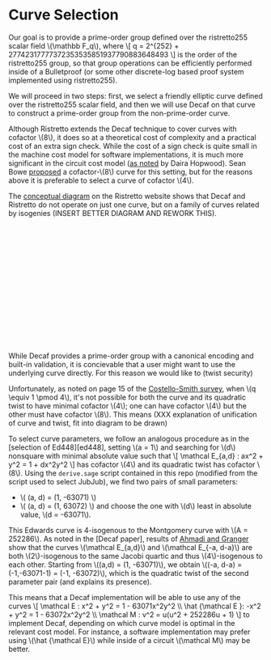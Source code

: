 # Curve Selection

Our goal is to provide a prime-order group defined over the
ristretto255 scalar field \\(\mathbb F_q\\), where 
\\[ 
q = 2^{252} + 27742317777372353535851937790883648493 
\\] 
is the order of the ristretto255 group, so that group operations can
be efficiently performed inside of a Bulletproof (or some other
discrete-log based proof system implemented using ristretto255).

We will proceed in two steps: first, we select a friendly elliptic
curve defined over the ristretto255 scalar field, and then we will use
Decaf on that curve to construct a prime-order group from the
non-prime-order curve.

Although Ristretto extends the Decaf technique to cover curves with
cofactor \\(8\\), it does so at a theoretical cost of complexity and a
practical cost of an extra sign check.  While the cost of a sign check
is quite small in the machine cost model for software implementations,
it is much more significant in the circuit cost model ([as
noted][daira_sign] by Daira Hopwood).  Sean Bowe [proposed][sean_curve] a
cofactor-\\(8\\) curve for this setting, but for the reasons above it
is preferable to select a curve of cofactor \\(4\\).

The [conceptual diagram][conceptual_diagram] on the Ristretto website
shows that Decaf and Ristretto do not operate on just one curve, but
on a family of curves related by isogenies (INSERT BETTER DIAGRAM AND
REWORK THIS).

<svg class="themed" width="66%" viewBox="0 0 949 677" version="1.1" xmlns="http://www.w3.org/2000/svg" xmlns:xlink="http://www.w3.org/1999/xlink">
    <g id="Page-1" stroke="none" stroke-width="1" fill="none" fill-rule="evenodd" stroke-linejoin="round">
        <g id="doppio-page-1" transform="translate(24.000000, 21.000000)">
            <polyline id="Path" stroke-width="4" points="169.374 268.165 169.374 268.165 168.686 268.029 167.363 267.604 166.656 267.69 166.325 267.746 166.049 267.787 165.799 267.689 165.54 267.703 165.558 267.715 165.68 267.724 165.837 267.75 165.969 267.8 166.098 267.855 166.274 268.11 166.714 268.572 167.347 269.337 168.169 270.08 169.259 270.614 170.717 271.166 172.348 271.836 174.405 272.581 176.692 273.339 179.43 274.067 182.19 274.69 184.925 275.18 188.002 275.631 191.356 275.774 194.692 275.796 198.183 275.723 201.786 275.483 205.37 275.155 208.498 274.754 211.439 274.184 214.173 273.419 216.432 272.662 218.085 271.853 219.467 270.993 220.641 269.925 221.625 268.949 222.163 268.01 222.102 267.121 221.876 266.386 221.128 265.478 219.999 264.593 218.836 263.684 217.385 263.021 215.524 262.501 213.252 262.079 210.579 262.079 207.562 262.357 204.464 262.803 201.389 263.627 198.526 264.627 196.078 265.673 194.194 266.846 192.931 268.06 191.849 269.292 190.881 270.708 190.216 272.451 189.683 274.391 189.46 276.444 189.598 278.737 190.093 281.421 190.635 284.105 191.285 286.668 192.598 289.174 194.15 291.691 196.063 294.264 197.818 296.974 199.439 299.795 201.282 302.585 203.219 305.38 205.114 308.369 206.677 311.317 207.847 314.109 208.737 316.815 209.531 319.421 209.731 321.848 209.39 324.29 208.762 326.589 207.564 328.59 206.135 330.532 204.359 332.135 202.483 333.518 200.436 334.797 198.044 335.829 195.962 336.617 193.909 337.167 191.522 337.237 189.125 336.756 186.825 335.777 184.381 334.445 181.939 332.962 179.815 331.375 178.203 329.705 177.048 328.347 176.19 326.962 175.482 325.602 174.365 324.391 173.709 323.235 173.951 322.114 171.583 324.579 171.583 324.579"></polyline>
            <polyline id="Path" stroke-width="4" points="241.037 331.888 241.037 331.888 240.17 330.368 238.887 328.943 238.156 329.155 237.9 329.391 237.594 329.664 237.303 329.842 236.949 329.943 236.645 330.224 236.238 330.241 235.691 330.419 235.107 330.818 234.403 331.115 233.491 331.491 232.55 331.977 231.64 332.572 230.678 333.267 230.021 333.994 229.371 334.65 228.747 335.684 228.078 336.919 227.286 338.246 226.796 339.664 226.552 340.933 226.553 342.102 226.659 343.323 226.835 344.38 227.185 345.358 227.612 346.135 228.207 346.781 228.891 347.129 229.307 347.392 229.932 347.43 230.872 347.284 231.716 346.887 232.554 346.32 233.365 345.69 234.257 344.798 235.156 343.616 236.069 342.33 236.955 340.904 237.935 339.323 238.848 337.841 239.511 336.457 240.014 334.874 240.33 333.407 240.637 332.21 240.851 331.206 240.894 330.59 240.733 330.256 240.167 330.236 239.78 330.462 239.937 330.758 240.028 330.966 240.131 331.161 239.89 331.674 239.571 332.693 239.341 334.125 239.141 336.011 239.185 338.213 239.364 340.263 239.552 342.028 239.948 343.421 240.438 344.772 241.023 346.039 241.816 347.004 242.681 347.609 243.383 348.118 244.332 348.451 245.597 348.629 246.54 348.715 247.212 348.624 247.964 348.28 248.905 347.631 249.815 346.763 249.815 346.763 249.815 346.763"></polyline>
            <polyline id="Path" stroke-width="4" points="244.978 317.178 244.978 317.178 244.916 317.178 245.006 316.897 245.111 316.53 245.528 316.288 246.117 316.249 246.764 315.991 247.607 315.82 248.767 315.761 250.152 315.709 251.521 315.754 252.805 315.919 254.107 315.976 255.191 316.231 255.889 316.6 256.274 316.945 256.42 317.361 256.385 317.865 256.302 318.359 255.981 319.015 255.602 319.814 254.978 320.91 253.961 322.256 252.924 323.755 252.187 325.301 251.464 326.757 250.664 327.854 250.224 328.846 249.848 329.762 249.334 330.506 249.211 331.271 249.552 331.834 249.998 332.381 250.173 332.923 250.241 333.3 250.561 333.524 251.176 333.647 251.769 333.734 252.479 333.835 253.27 333.872 254.255 333.834 255.357 333.586 256.453 333.112 257.787 332.543 259.078 332.075 260.286 331.562 261.33 330.98 261.33 330.98 261.33 330.98"></polyline>
            <polyline id="Path" stroke-width="4" points="268.506 350.195 268.506 350.195 268.318 350.324 268.229 350.286 268.35 350.116 268.422 350.153 268.52 350.302 268.862 350.878 269.234 351.942 269.708 353.388 269.933 355.016 269.999 356.665 270.026 358.402 269.938 360.09 269.741 361.591 269.554 362.964 269.175 364.098 268.702 365.071 268.249 365.93 267.823 366.617 267.545 367.214 267.519 367.467 267.519 367.467 267.519 367.467"></polyline>
            <polyline id="Path" stroke-width="4" points="307.663 339.464 307.663 339.464 307.504 338.736 307.23 337.109 306.96 336.108 306.507 335.305 306.085 334.792 305.669 334.498 305.207 334.245 304.831 334.03 304.367 334.017 303.739 333.993 302.933 334.148 302.121 334.605 301.357 335.246 300.502 335.853 299.761 336.615 299.066 337.435 298.307 338.719 297.7 340.114 297.224 341.341 296.894 342.431 296.559 343.467 296.407 344.493 296.355 345.405 296.614 346.188 297.194 346.842 297.539 347.442 297.904 347.946 298.431 348.239 298.937 348.449 299.325 348.491 299.828 348.33 300.549 348.19 301.455 347.986 302.361 347.605 303.224 347.148 304.055 346.504 304.774 345.861 305.537 345.171 306.207 344.282 306.888 343.491 307.343 342.642 307.986 341.942 308.366 341.135 308.516 340.339 308.759 339.571 308.968 339.163 309.165 339.082 309.171 339.232 309.155 339.468 309.039 339.8 308.889 340.244 308.756 340.819 308.735 341.708 308.766 342.77 308.921 343.765 309.197 344.647 309.577 345.547 309.853 346.26 310.072 346.877 310.367 347.369 310.659 347.772 311.052 347.969 311.526 348.156 312.036 348.192 312.426 348.151 312.939 348.037 313.698 347.953 313.698 347.953 313.698 347.953"></polyline>
            <polyline id="Path" stroke-width="4" points="338.543 342.356 338.543 342.356 338.674 340.343 338.233 338.101 338.276 338.165 338.334 338.822 338.382 339.249 338.591 339.428 338.751 339.482 339.008 339.529 339.369 339.526 340.082 339.392 341.096 339.095 342.351 338.772 343.667 338.582 345.009 338.549 346.104 338.462 346.963 338.385 347.825 338.316 348.914 338.136 348.914 338.136 348.914 338.136"></polyline>
            <polyline id="Path" stroke-width="4" points="364.63 334.659 364.63 334.659 365.136 335.736 365.181 336.743 364.84 335.978 364.513 335.722 364.455 335.486 364.374 335.21 364.386 334.946 364.416 334.729 364.549 334.545 364.699 334.379 365.033 334.242 365.505 334.001 365.988 333.618 366.637 333.229 367.59 332.734 368.783 332.228 369.971 331.618 370.893 331.112 371.769 330.675 372.907 330.157 374.243 329.713 375.304 329.493 376.11 329.54 376.664 329.699 377.001 329.955 377.214 330.279 377.353 330.863 377.459 331.658 377.514 332.744 377.304 334.146 376.89 335.674 376.286 337.326 375.385 339.122 374.376 341.007 373.289 342.531 372.294 343.789 371.468 344.766 370.716 345.69 370.084 346.556 369.573 347.366 369.292 348.211 368.895 348.907 368.652 349.44 368.625 349.95 368.577 350.396 368.581 350.697 368.558 350.862 368.605 350.938 368.863 350.816 369.017 350.711 369.243 350.64 369.637 350.607 370.149 350.497 370.776 350.291 371.693 350.091 372.959 349.895 374.086 349.703 375.256 349.541 376.405 349.271 377.534 349.095 378.692 349.047 379.854 349.009 381.192 348.966 382.491 348.903 383.755 348.828 383.755 348.828 383.755 348.828 383.755 348.828"></polyline>
            <polyline id="Path" stroke-width="4" points="405.555 343.286 405.555 343.286 406.183 340.491 406.843 337.352 406.363 337.023 406.135 337.433 405.952 337.567 405.9 337.334 405.66 337.026 405.212 336.748 404.863 336.499 404.474 336.137 404.081 335.825 403.51 335.629 402.908 335.543 402.026 335.604 400.99 335.889 399.945 336.291 398.874 336.881 397.812 337.466 396.992 338.124 396.374 338.833 395.903 339.719 395.528 340.726 395.458 341.73 395.489 342.475 395.487 343.113 395.745 343.74 396.088 344.279 396.708 344.688 397.305 345.123 397.744 345.512 398.406 345.654 399.076 345.702 399.838 345.573 400.777 345.24 401.855 344.808 402.84 344.182 403.741 343.291 404.818 342.211 405.851 341.112 406.814 339.798 407.761 338.207 408.529 336.569 409.25 335.029 409.746 333.37 409.922 331.036 410.113 328.329 410.57 325.882 410.741 323.654 410.929 321.643 411.153 319.873 411.299 318.47 411.457 317.347 411.414 316.608 410.92 316.299 410.63 316.171 410.494 316.056 410.177 316.139 409.887 316.371 409.702 316.513 409.658 316.7 409.477 316.985 409.123 317.492 408.749 318.619 408.241 320.14 407.704 321.814 407.416 323.593 407.283 325.399 407.073 327.432 406.951 329.572 407.163 331.663 407.619 333.56 407.953 335.474 408.344 337.107 409.021 338.434 409.577 339.431 410.297 340.091 411.174 340.733 412.287 341.284 413.416 341.715 414.665 342.076 415.931 342.193 417.34 342.038 418.378 342 418.378 342"></polyline>
            <polyline id="Path" stroke-width="4" points="34.706 7.366 34.706 7.366 34.879 5.833 35.412 3.897 35.77 3.645 35.824 3.661 35.78 3.641 35.68 3.401 35.605 3.016 35.554 2.56 35.301 2.086 35.049 1.699 34.609 1.34 34.16 0.966 33.628 0.597 32.817 0.25 31.844 0.1 30.506 0.091 28.54 0.449 25.962 1.146 23.136 2.05 20.406 2.896 17.687 3.962 15.049 5.108 12.6 6.096 10.483 6.999 8.58 8.056 7.084 9.357 5.925 10.674 5.082 12.065 4.608 13.565 4.173 15.051 4.049 16.536 3.964 18.263 4.085 19.88 4.466 21.508 4.789 23.025 5.591 24.3 7.008 25.261 8.464 26.258 10.163 27.071 12.388 27.654 14.977 27.965 17.835 28.086 20.256 27.953 22.303 27.783 24.092 27.334 25.842 26.695 27.418 26.085 28.586 25.426 29.3 25.05 29.285 24.728 29.109 24.708 28.859 24.798 28.549 24.854 28.266 24.895 27.86 24.874 27.307 24.696 26.507 24.379 25.2 24.491 23.153 25.082 20.639 25.959 17.942 27.034 15.268 28.148 12.834 29.529 10.857 30.989 8.676 32.443 6.631 34.102 5.224 35.877 4.178 37.633 3.432 39.471 2.619 41.299 1.58 43.09 1.044 44.911 0.944 46.569 1.261 47.971 1.862 49.417 2.724 50.927 3.842 52.49 5.225 53.774 7.043 54.672 9.232 55.331 11.913 55.687 14.894 55.646 18.096 55.427 21.143 54.999 23.631 54.398 25.75 53.659 27.502 52.972 28.811 52.356 29.852 51.825 30.757 51.335 31.384 51.067 31.454 51.281 31.454 51.281"></polyline>
            <polyline id="Path" stroke-width="4" points="48.71 57.552 48.71 57.552 49.109 55.95 49.803 53.753 50.295 53.424 50.289 53.383 50.197 53.279 50.06 53.053 49.724 52.809 49.537 52.416 49.391 51.945 49.169 51.561 48.876 51.203 48.586 50.721 48.27 50.407 47.791 50.379 47.209 50.275 46.467 50.256 45.74 50.58 44.879 51.109 43.973 51.761 42.904 52.571 42.018 53.365 41.438 54.297 40.826 55.167 40.499 56.038 40.651 56.749 40.716 57.364 40.815 58.097 40.96 58.784 41.163 59.255 41.649 59.452 42.212 59.635 42.57 59.81 43.037 59.752 43.376 59.722 43.889 59.633 44.634 59.358 45.345 58.861 46.209 58.291 47.092 57.627 47.754 56.871 48.435 56.189 49.224 55.641 49.936 55.128 50.418 54.743 50.749 54.5 50.971 54.368 51.199 54.335 51.27 54.261 51.243 54.263 51.122 54.35 51.116 54.408 51.092 54.493 51.033 54.526 50.948 54.595 51.101 54.851 51.17 55.318 51.336 55.942 51.819 56.373 52.076 56.872 52.306 57.27 52.485 57.594 52.745 57.892 53.01 58.406 53.405 58.881 53.903 59.327 54.393 59.872 54.901 60.349 55.37 60.791 55.928 61.111 56.181 61.456 56.181 61.456 56.181 61.456 56.181 61.456"></polyline>
            <polyline id="Path" stroke-width="4" points="65.585 61.771 65.585 61.771 65.709 61.02 66.165 60.566 66.355 61.462 66.303 62.006 66.322 62.731 66.264 63.547 66.218 64.565 66.074 65.545 65.833 66.632 65.592 67.608 65.369 68.308 64.975 68.974 64.447 69.579 63.919 70.292 63.406 70.941 63.406 70.941"></polyline>
            <polyline id="Path" stroke-width="4" points="86.883 57.454 86.883 57.454 87.238 57.454 87.771 57.599 87.987 57.582 87.964 57.693 88.077 57.678 88.128 57.662 88.182 57.646 88.454 57.525 88.773 57.171 89.001 56.673 89.305 56.103 89.612 55.539 89.899 55.024 89.953 54.55 89.979 54.214 89.895 53.634 89.7 53.053 89.373 52.791 89.018 52.546 88.448 52.373 87.865 52.169 87.032 52.182 85.889 52.325 84.501 52.657 83.025 53.188 81.704 53.797 80.507 54.568 79.372 55.417 78.364 56.347 77.604 57.348 77.417 58.428 77.256 59.148 76.965 59.852 77.096 60.513 77.317 61.028 77.584 61.52 77.908 61.871 78.373 62.081 79.003 62.298 79.858 62.354 80.802 62.244 81.9 61.926 83.104 61.508 84.376 60.798 85.814 59.895 87.557 58.802 89.343 57.61 90.759 56.255 92.129 54.793 93.197 53.313 94.3 51.92 95.4 50.281 96.256 48.372 96.995 46.173 97.454 44.119 97.795 42.283 97.838 40.552 97.809 39.121 97.609 38.07 97.245 37.299 96.93 36.711 96.562 36.377 96.157 36.136 95.992 35.892 95.773 35.681 95.359 35.626 95.302 35.581 95.431 35.662 95.576 35.727 95.632 35.792 95.65 36.271 95.359 37.427 94.992 39.086 94.836 40.818 94.84 42.873 94.877 45.096 95.031 47.354 95.191 49.486 95.561 51.49 95.939 53.318 96.406 54.782 96.953 55.939 97.251 56.886 97.918 57.721 98.924 58.612 100.01 59.348 101.132 59.993 102.4 60.57 103.991 60.879 106.083 60.867 107.267 61.55 107.267 61.55"></polyline>
            <polyline id="Path" stroke-width="4" points="416.384 13.386 416.384 13.386 416.384 13.344 416.804 12.393 417.207 11.506 417.678 10.787 418.066 10.166 418.318 9.531 418.554 9.034 418.778 8.566 419.002 7.999 419.133 7.288 419.16 6.632 418.96 6.013 418.758 5.403 418.575 4.873 418.207 4.483 417.75 4.216 417.205 3.947 416.178 3.677 414.47 3.479 412.137 3.631 409.475 3.989 406.692 4.529 404.029 5.14 401.546 5.917 399.4 6.774 397.794 7.704 396.457 8.674 395.121 9.72 394.177 10.797 393.186 11.986 392.052 13.196 391.42 14.661 391.034 16.162 390.808 17.567 390.86 19.021 390.972 20.458 391.236 21.8 391.553 23.089 392.149 24.168 393.025 25.288 394.232 26.254 395.745 27.005 397.321 27.66 399.136 28.115 400.847 28.29 402.52 28.364 404.232 28.179 405.846 28.016 406.918 27.685 407.607 27.302 408.154 26.964 408.486 26.649 408.624 26.383 408.416 26.337 408.008 26.365 407.69 26.387 407.347 26.25 406.966 26.196 406.398 26.268 405.222 26.558 403.496 27.078 401.51 27.687 399.311 28.567 397.048 29.66 395.061 30.852 393.078 32.164 391.215 33.46 389.424 34.906 387.474 36.515 385.628 38.056 383.823 39.297 382.258 40.666 380.693 42.156 379.177 43.686 378.179 45.45 377.651 47.116 377.367 48.821 377.458 50.456 377.828 51.955 378.232 53.027 378.636 53.699 379.439 54.362 380.577 54.936 382.008 55.353 383.964 55.677 386.673 55.746 389.593 55.605 392.57 55.039 395.599 54.376 398.743 53.539 401.625 52.419 404.058 51.347 406.027 50.577 407.402 49.895 408.394 49.277 409.136 48.987 409.462 48.814 409.328 48.967 409.328 48.967"></polyline>
            <polyline id="Path" stroke-width="4" points="420.359 65.308 420.359 65.308 420.389 64.074 420.183 62.817 419.967 62.753 420.028 63.065 420.075 63.236 420.111 63.271 420.137 63.25 420.255 63.189 420.156 63.071 420.139 63.061 420.232 63.048 420.253 62.938 420.308 62.909 420.377 62.894 420.462 62.793 420.635 62.689 420.999 62.554 421.639 62.444 422.715 62.247 424 62.023 425.248 61.809 426.477 61.617 427.839 61.549 429.201 61.602 430.499 61.671 431.642 61.735 432.632 61.783 433.292 61.924 433.47 62.282 433.47 62.282 433.47 62.282"></polyline>
            <polyline id="Path" stroke-width="4" points="448.933 60.003 448.933 60.003 449.289 59.455 449.46 58.594 449.349 58.132 449.142 57.958 449.103 57.775 449.087 57.778 448.973 57.822 448.974 57.844 448.853 58.064 448.756 58.119 448.45 58.138 447.63 58.456 446.314 59.101 444.675 59.932 443.178 60.843 442.13 61.584 441.298 62.315 440.531 63.128 440.175 63.99 440.213 64.697 440.369 65.235 440.903 65.752 441.389 66.201 441.87 66.654 442.378 66.926 442.992 67.065 443.482 67.247 444.111 67.228 444.826 67.129 445.57 67.047 446.199 66.66 446.582 66.277 447.282 65.651 448.323 64.868 449.342 63.86 450.205 62.803 450.609 61.871 450.804 61.064 451.081 60.316 451.202 59.543 451.24 58.986 451.297 58.497 451.409 58.078 451.584 57.943 451.659 57.95 451.638 58.043 451.598 58.192 451.584 58.294 451.596 58.377 451.694 58.768 452.024 59.439 452.288 60.45 452.661 61.52 452.903 62.405 453.304 63.241 453.62 63.972 453.891 64.737 454.367 65.386 454.879 65.827 455.131 66.339 455.459 66.777 455.899 67.121 456.26 67.392 456.7 67.661 457.361 67.848 457.361 67.848 457.361 67.848"></polyline>
            <polyline id="Path" stroke-width="4" points="470.762 68.195 470.762 68.195 470.868 67.24 471.036 66.903 470.663 67.713 469.78 68.742 468.418 69.836 467.3 70.82 466.602 71.688 466.244 72.613 466.049 73.412 465.875 74.044 465.802 74.728 465.802 74.728 465.802 74.728"></polyline>
            <polyline id="Path" stroke-width="4" points="492.6 61.829 492.6 61.829 492.871 60.854 493.176 59.761 493.039 59.634 493.055 59.663 493.127 59.518 493.234 59.392 493.209 59.38 493.282 59.285 493.391 59.11 493.602 58.719 493.73 58.357 493.945 58.131 494.042 57.942 494.011 57.677 493.845 57.481 493.678 57.202 493.264 57.275 492.894 57.236 492.542 57.185 492.136 57.127 491.562 57.379 490.745 57.78 489.778 58.177 488.833 58.527 488.173 59.158 487.402 59.876 486.601 60.821 486.105 61.798 485.785 62.576 485.715 63.47 485.735 64.298 485.715 64.99 485.864 65.532 486.198 65.936 486.502 66.247 486.865 66.466 487.3 66.484 487.593 66.535 487.756 66.412 488.119 66.211 488.774 65.815 489.815 65.317 490.989 64.421 492.157 63.2 493.38 61.89 494.553 60.524 495.563 59.222 496.596 57.921 497.524 56.539 498.535 54.984 499.581 53.402 500.325 51.821 500.806 50.307 501.167 48.821 501.335 47.326 501.418 45.837 501.328 44.531 501.162 43.568 500.935 42.888 500.648 42.419 500.513 42.124 500.224 41.919 500.058 41.644 500.01 41.464 499.996 41.385 500.07 41.488 500.123 41.615 500.039 41.76 499.962 41.865 499.909 42.347 499.594 43.364 498.891 44.879 498.151 46.804 497.56 49.001 496.939 51.343 496.468 53.701 496.265 55.748 496.228 57.588 496.421 59.339 496.607 60.892 496.971 62.094 497.396 63.22 497.994 64.32 498.572 65.312 499.302 66.105 500.111 66.72 500.796 67.186 501.616 67.44 502.447 67.525 503.27 67.434 504.345 67.079 505.795 66.525 507.347 65.987 507.347 65.987"></polyline>
            <polyline id="Path" stroke-width="4" points="514.149 61.829 514.149 61.829 513.648 61.942 513.854 61.743 514.048 61.466 514.275 61.378 514.735 61.178 515.581 61.017 516.715 60.959 518.035 60.899 519.22 60.934 520.106 60.875 520.931 60.912 521.755 60.946 522.584 60.97 523.305 61.093 524.016 61.104 524.016 61.104 524.016 61.104"></polyline>
            <polyline id="Path" stroke-width="4" points="545.668 60.274 545.668 60.274 545.668 59.746 545.948 58.786 546.075 58.148 546.026 57.695 545.983 57.432 545.822 57.256 545.458 57.105 545.18 57.005 544.829 57.021 544.328 57.031 543.587 57.352 542.528 57.781 541.233 58.39 539.951 59.305 539.162 60.431 538.321 61.572 537.278 62.773 536.717 64.102 536.466 65.23 536.467 66.259 536.66 67.079 536.917 67.826 537.327 68.389 537.778 68.84 538.163 69.112 538.572 69.284 539.038 69.384 539.501 69.435 540.036 69.21 540.759 68.789 541.551 68.258 542.52 67.672 543.398 66.906 544.028 65.953 544.804 65.157 545.693 64.306 546.409 63.457 546.968 62.565 547.509 61.583 547.984 60.76 548.434 60.013 548.601 59.558 548.837 59.298 549.02 59.229 548.903 59.315 548.752 59.537 548.757 59.699 548.739 59.792 548.757 59.858 548.784 60.061 549 60.538 549.266 61.2 549.66 62.001 549.917 62.866 550.129 63.791 550.64 64.674 551.177 65.527 551.607 66.16 552.175 66.674 552.961 67.072 553.683 67.511 554.466 67.743 555.207 67.979 556.22 68.237 557.323 68.335 558.305 68.244 558.305 68.244 558.305 68.244"></polyline>
            <polyline id="Path" stroke-width="4" points="167.685 614.768 167.685 614.768 167.031 614.768 166.103 614.605 166.045 614.633 165.978 614.772 165.921 614.792 165.885 614.796 165.95 614.793 166.059 614.719 166.139 614.686 166.197 614.67 166.242 614.558 166.309 614.549 166.658 614.445 167.003 614.336 167.6 614.044 168.774 613.287 170.443 611.524 172.483 608.885 174.72 605.968 176.806 602.684 179.159 599.144 181.787 595.382 184.464 591.235 186.986 587.059 189.499 582.854 192.083 578.951 194.341 575.468 196.283 572.167 198.223 569.18 199.694 566.657 200.803 564.725 201.597 563.221 202.127 561.85 202.744 560.75 203.05 559.829 203.19 559.053 203.396 558.381 203.59 557.897 203.618 557.685 203.556 557.686 203.519 557.758 203.295 557.878 203.292 557.815 203.525 557.916 203.599 557.987 203.627 557.997 203.613 558.033 203.598 558.308 203.688 559.157 203.694 560.742 203.558 562.741 203.42 564.911 203.185 567.258 202.842 569.456 202.514 571.662 202.203 574.067 202.016 576.597 201.976 578.801 202.182 580.822 202.509 582.897 202.494 584.864 202.969 586.492 203.88 588.016 204.492 589.655 205.012 591.37 205.594 592.731 206.368 593.612 207.014 594.244 207.761 594.371 208.569 594.052 209.476 593.599 210.809 592.696 212.336 591.189 214.059 588.892 215.984 585.871 218.13 582.746 220.299 579.721 222.264 576.71 224.253 573.751 226.414 570.797 228.395 568.071 230.079 565.366 231.742 563.078 232.988 561.118 234.069 559.336 235.207 557.886 236.219 556.796 236.838 556.197 237.117 556.014 236.893 556.27 236.377 556.809 236.024 557.336 235.753 557.806 235.482 558.181 235.019 559.264 234.104 561.232 233.022 563.987 231.871 567.16 230.757 570.363 229.844 573.871 229.208 577.712 228.51 581.807 228.019 586.019 227.974 589.945 227.726 593.563 227.076 597.148 226.865 600.583 226.891 603.664 227.143 606.186 227.488 608.335 228.006 610.301 228.621 611.795 229.399 612.858 230.229 613.754 231.05 614.4 231.939 614.476 232.83 614.368 234.116 614.077 235.529 613.325 237.091 612.003 239.144 609.992 241.52 607.6 243.984 605.4 245.748 604.006 245.748 604.006"></polyline>
            <polyline id="Path" stroke-width="4" points="264.582 618.128 264.582 618.128 264.12 617.552 264.016 616.927 263.869 616.651 263.925 616.255 263.841 615.863 263.878 615.502 263.798 615.173 263.814 614.931 263.726 614.622 263.62 614.277 263.465 614.207 263.378 614.12 263.167 614.101 263.051 614.055 262.969 614.009 262.696 613.951 262.281 613.868 261.715 614.005 260.591 614.26 259.698 614.772 259.191 615.471 258.226 616.185 257 617.052 255.986 618.125 255.296 619.245 254.798 620.527 254.421 621.911 254.358 623.185 254.524 624.255 254.77 625.053 255.281 625.775 255.637 626.529 255.677 627.15 256.168 627.608 256.787 627.877 257.421 627.973 258.193 627.965 258.89 627.705 259.715 627.471 260.565 627.064 261.09 626.24 261.732 625.263 262.326 624.249 262.896 623.214 263.349 622.05 263.827 620.885 264.216 619.86 264.488 618.825 264.668 617.791 264.764 617.13 264.748 616.891 264.414 617.033 264.409 617.183 264.584 617.433 264.549 617.688 264.525 617.811 264.546 617.858 264.528 618.169 264.638 618.605 264.951 619.282 265.465 620.168 265.836 621.151 266.274 621.977 266.899 622.603 267.318 623.099 267.667 623.536 268.09 623.854 268.631 624.073 269.086 624.324 269.435 624.401 270.103 624.344 270.719 624.118 270.719 624.118 270.719 624.118"></polyline>
            <polyline id="Path" stroke-width="4" points="283.077 629.589 283.077 629.589 282.906 628.308 283.044 626.925 283.378 627.587 283.181 627.751 283.13 627.992 283.298 628.718 283.571 629.618 283.961 630.526 284.16 631.575 284.244 632.64 284.192 633.803 284.013 635.037 283.715 636.17 283.429 637.12 283.429 637.12 283.429 637.12"></polyline>
            <polyline id="Path" stroke-width="4" points="297.624 609.424 297.624 609.424 297.945 608.079 298.083 606.469 298.387 606.893 298.241 607.187 298.165 607.372 298.327 607.247 298.69 607.164 299.022 606.752 299.433 606.104 300.104 605.477 300.777 604.88 301.679 604.275 302.629 603.555 303.756 602.961 304.96 602.531 306.041 602.128 307.036 601.858 307.987 601.922 308.821 602.097 309.428 602.26 309.785 602.594 310.022 602.992 309.874 603.559 309.835 604.288 310.175 605.316 310.122 606.637 309.749 608.323 309.044 610.21 308.221 612.376 307.304 614.326 306.24 615.903 305.238 617.225 304.392 618.382 303.714 619.41 302.978 620.235 302.141 620.978 301.378 621.786 300.502 622.453 299.801 622.966 299.055 623.362 298.468 623.603 298.307 623.777 297.969 623.715 297.399 623.696 297.02 623.484 296.936 623.216 296.97 622.999 296.996 622.621 297.076 622.283 297.13 621.987 297.256 621.646 297.589 621.385 297.837 621.233 298.399 620.952 299.076 620.475 299.67 620.153 300.421 620.127 301.311 620.217 302.318 620.318 303.495 620.615 304.804 621.018 305.906 621.526 306.791 621.992 307.597 622.403 308.401 622.778 309.229 623.016 310.154 623.32 311.151 623.422 312.058 623.512 312.646 623.514 313.032 623.63 313.417 623.565 313.653 623.617 314.071 623.582 314.876 623.449 314.876 623.449 314.876 623.449"></polyline>
            <polyline id="Path" stroke-width="4" points="331.56 614.59 331.56 614.59 331.418 614.59 330.673 614.59 330.441 614.59 330.365 614.589 330.519 614.505 330.728 614.397 330.915 614.205 331.142 614.16 331.611 614.07 332.38 613.972 333.591 613.967 334.994 613.88 336.419 613.792 337.568 613.816 338.557 613.851 339.557 613.882 340.389 614.018 341.151 614.148 342.19 614.258 343.371 614.578 343.371 614.578 343.371 614.578"></polyline>
            <polyline id="Path" stroke-width="4" points="362.486 606.557 362.486 606.557 361.302 605.036 360.521 602.93 361.239 602.531 361.457 602.733 361.557 603.114 361.595 603.383 361.59 603.618 361.563 603.832 361.503 603.919 361.461 603.922 361.343 603.981 361.32 604.056 361.234 604.119 361.11 604.453 360.875 605.205 360.626 606.027 360.403 606.918 359.999 608.039 359.457 609.218 359.033 610.446 358.658 611.793 358.295 613.062 357.946 614.057 358.062 614.936 357.999 615.597 358.005 616.139 358.214 616.481 358.41 616.622 358.567 616.68 358.688 616.688 358.662 616.742 358.748 616.651 358.881 616.682 359.096 616.678 359.399 616.69 359.694 616.606 360.288 616.311 361.249 615.877 362.392 615.415 363.488 614.985 364.496 614.597 365.346 614.341 366.204 614.234 367.057 614.142 367.723 613.919 368.324 613.896 368.931 613.875 369.48 613.721 369.48 613.721 369.48 613.721 369.48 613.721"></polyline>
            <polyline id="Path" stroke-width="4" points="375.946 602.754 375.946 602.754 374.191 604.476 372.874 605.977 373.192 606.199 373.474 606.176 373.582 606.632 373.472 607.541 373.434 608.765 373.255 610.324 372.923 611.937 372.685 613.863 372.341 615.72 371.89 617.288 371.572 618.679 371.173 619.913 370.563 620.919 370.492 621.71 370.829 622.331 371.103 622.811 371.45 623.232 371.45 623.232 371.45 623.232 371.45 623.232"></polyline>
            <polyline id="Path" stroke-width="4" points="388.431 617.767 388.431 617.767 388.251 617.58 388.014 617.495 387.893 617.291 387.811 617.098 387.853 616.992 387.895 616.957 387.929 616.809 387.721 616.712 387.607 616.509 387.637 616.532 387.541 616.467 387.47 616.501 387.03 616.57 386.477 616.755 385.917 616.992 385.2 617.314 384.552 617.878 383.874 618.635 383.302 619.413 382.69 620.337 382.175 621.26 381.781 622.045 381.533 622.737 381.504 623.404 381.693 624.058 381.865 624.53 382.313 624.939 382.641 625.189 382.789 625.241 383.141 625.231 383.64 625.082 384.269 624.85 384.976 624.329 385.971 623.728 387.007 622.819 387.706 621.799 388.484 620.789 389.365 619.602 390.271 618.202 391.068 616.714 391.737 615.265 392.47 613.601 393.134 611.589 393.812 609.233 394.506 606.756 394.995 604.412 395.569 602.405 396.381 600.829 396.799 599.53 397.177 598.604 397.346 598.082 397.179 597.781 397.115 597.532 397.108 597.237 397.044 596.933 396.898 596.754 396.885 596.737 396.786 596.828 396.714 597.001 396.62 597.176 396.545 597.424 396.291 597.992 395.773 599.141 395.207 600.921 394.54 603.054 394.006 605.36 393.641 607.758 393.213 610.249 393.009 612.679 392.723 614.882 392.642 616.765 392.903 618.242 392.945 619.524 393.141 620.641 393.421 621.593 393.775 622.477 394.123 623.068 394.635 623.428 395.241 623.627 396.055 623.674 396.794 623.492 397.646 623.133 398.332 622.918 398.332 622.918"></polyline>
            <polyline id="Path" stroke-width="4" points="415.654 607.761 415.654 607.761 414.935 605.826 413.945 604.071 413.799 605.404 413.583 606.609 413.161 608.198 412.546 610.03 411.921 611.824 411.214 613.49 410.422 614.9 409.664 616.265 408.915 617.583 408.282 618.787 407.793 619.858 407.221 620.811 406.721 621.511 406.351 622.184 406.077 622.719 406.013 623.2 405.953 623.6 406.078 623.863 406.299 624.016 406.299 624.016 406.299 624.016 406.299 624.016"></polyline>
            <polyline id="Path" stroke-width="4" points="429.003 618.367 429.003 618.367 429.282 617.872 429.538 616.797 429.47 616.196 429.117 616.041 428.74 615.823 428.465 615.617 428.248 615.422 427.963 615.339 427.487 615.136 426.745 615.099 426.169 615.043 425.517 615.327 424.752 615.518 423.957 615.778 423.215 616.229 422.5 616.777 421.886 617.327 421.437 618.138 421.086 618.873 420.749 619.648 420.611 620.603 420.454 621.583 420.37 622.539 420.371 623.356 420.459 624.109 420.754 624.658 421.143 625.056 421.499 625.448 422.04 625.77 422.595 625.802 423.083 625.722 423.629 625.471 423.896 625.106 424.535 624.633 425.797 623.947 426.835 622.982 427.634 622.336 428.292 621.616 429.049 620.791 429.848 620.049 430.535 619.453 431.178 618.919 431.847 618.588 432.327 618.254 432.669 617.916 432.832 617.844 433.133 618.006 433.055 618.159 432.794 618.27 432.795 618.415 432.815 618.79 432.803 619.278 432.933 619.873 433.262 620.645 433.556 621.529 433.945 622.269 434.287 622.995 434.714 623.714 435.04 624.24 435.198 624.585 435.517 624.875 435.895 625.006 436.361 625.131 437.051 624.98 437.785 624.618 437.785 624.618 437.785 624.618"></polyline>
            <polyline id="Path" stroke-width="4" points="410.587 88.167 410.587 88.167 410.546 88.059 410.771 87.779 410.884 87.505 411.007 87.579 410.884 87.645 410.791 87.668 410.703 87.657 410.76 87.605 410.797 87.695 410.778 87.792 410.788 87.844 410.635 87.957 410.501 88.215 410.319 88.574 409.904 89.586 409.111 91.232 407.944 93.008 406.712 95.087 405.417 97.317 404.196 99.871 402.625 102.566 400.638 105.494 398.549 108.989 396.069 113.001 393.369 117.25 390.322 121.692 386.8 126.446 382.96 131.696 379.053 137.348 375.153 143.249 371.273 149.465 367.246 155.735 363.575 161.93 360.142 168.059 356.657 174.296 352.47 180.333 348.142 185.855 344.372 191.235 340.797 196.364 337.979 201.276 336.23 205.791 334.037 209.598 331.457 213.033 329.411 216.404 327.36 219.604 325.234 222.819 323.235 226.393 321.374 229.64 319.63 232.215 318.453 234.273 317.642 235.868 316.952 237.344 316.298 238.935 315.446 240.668 314.586 242.333 313.793 243.818 313.101 245.181 312.397 246.458 311.995 247.67 311.843 248.672 311.505 249.813 310.878 251.161 310.168 252.504 309.566 253.708 309.31 254.578 309.118 255.14 308.933 255.461 308.735 255.683 308.721 255.852 308.82 255.771 308.925 255.572 308.975 255.43 308.993 255.196 308.986 255.028 309.098 255.084 308.925 255.031 308.861 255.128 309.052 255.126 309.097 255.179 309.15 255.222 309.175 255.25 309.069 255.151 309.164 255.033 309.234 255.016 309.207 254.804 309.367 254.239 309.713 252.965 310.104 251.76 310.558 250.967 310.852 250.239 311.015 249.638 311.352 249.007 311.352 249.007"></polyline>
            <polyline id="Path" stroke-width="4" points="117.42 81.7 117.42 81.7 115.482 81.206 113.579 80.069 113.801 79.669 114.206 79.74 114.464 79.514 114.689 78.906 114.821 78.575 114.876 78.564 114.877 78.625 114.816 78.733 114.745 78.826 114.738 78.886 114.8 78.985 114.915 79.116 114.931 79.117 114.991 79.247 115.396 79.654 116.346 80.59 117.911 82.134 119.682 84.318 121.237 87.314 123.51 90.885 126.656 94.857 129.853 99.285 132.764 104.278 135.926 109.63 139.192 115.893 142.644 122.797 146.303 129.64 149.694 136.038 152.982 141.811 156.085 147.345 159.094 152.341 161.995 156.629 164.644 160.526 167.406 164.177 170.136 167.781 172.661 171.753 175.31 176.231 178.078 180.765 180.775 185.129 183.455 189.311 186.047 193.37 188.113 197.228 190.278 201.141 192.388 205.335 194.165 209.268 195.775 212.834 197.208 215.74 198.459 217.942 199.678 220.005 201.075 222.298 202.478 224.822 203.707 227.376 204.834 229.676 205.849 231.65 206.959 233.465 208.019 235.127 208.972 236.698 209.807 238.181 210.446 239.408 210.846 240.4 211.137 241.081 211.422 241.839 211.875 242.704 211.981 243.504 212.391 244.137 212.974 244.574 213.274 245.16 213.545 245.674 214.117 245.956 214.323 246.18 214.024 246.154 213.819 245.946 213.585 245.806 213.529 245.706 213.436 245.616 213.504 245.494 213.434 245.505 213.359 245.548 213.421 245.418 213.322 245.474 213.009 245.537 212.845 245.436 213.645 245.391 213.475 245.001 212.26 244.339 211.266 243.338 210.361 242.14 209.861 240.881 209.336 239.417 208.508 237.792 208.508 237.792"></polyline>
            <polyline id="Path" stroke-width="4" points="289.6 386.136 289.6 386.136 288.929 386.987 287.636 387.369 287.547 386.895 288.194 386.668 288.573 386.557 288.633 386.517 288.632 386.513 288.677 386.631 288.762 386.755 288.756 386.811 288.659 386.899 288.631 386.943 288.617 386.95 288.644 387.086 288.646 387.211 288.516 388.048 288.267 389.832 288.114 392.245 288.358 395.131 288.51 398.703 288.984 402.898 289.27 407.159 289.071 411.821 289.015 416.817 288.961 422.038 288.914 427.689 288.886 433.55 288.765 439.138 288.539 444.763 288.42 450.094 288.325 455.015 288.131 460.155 287.926 465.579 287.837 470.465 287.554 474.924 287.255 479.336 287.058 483.599 286.88 487.57 286.935 491.321 286.462 494.64 286.698 497.807 287.001 501.315 286.746 504.797 286.641 507.897 286.643 510.575 286.65 513.403 286.656 516.482 286.663 519.018 286.781 521.136 287.015 523 287.152 524.447 287.147 525.712 287.322 527.126 287.644 528.34 287.635 528.972 287.592 529.071 287.73 529.038 287.81 529.034 287.778 529.245 287.529 529.669 287.36 530.31 287.324 530.918 287.22 531.395 287.124 531.624 287.157 531.763 287.236 531.676 286.936 531.461 287.099 531.188 287.505 531.127 287.55 531.117 287.516 530.998 287.552 530.983 287.578 531.003 287.319 530.937 287.127 530.976 287.338 530.993 287.507 531.011 287.514 531.026 287.447 531.053 287.366 531.103 287.248 531.023 287.397 531.142 287.383 531.324 287.374 531.293 287.373 531.241 287.186 531.272 287.161 531.194 287.163 531.189 287.215 531.221 287.276 531.305 287.673 531.351 287.66 531.517 287.388 531.742 287.261 532.4 287.015 533.421 286.879 534.466 286.667 535.552 286.56 536.679 286.368 537.592 286.298 538.175 286.36 538.539 286.429 538.779 286.378 539.22 286.501 539.972 286.191 540.744 286.168 541.62 286.513 542.291 286.557 542.739 286.675 543.008 286.673 543.041 286.751 543.047 286.734 543 286.703 542.986 286.793 542.907 286.792 542.862 286.802 542.847 286.792 542.857 286.752 542.954 286.753 543.01 286.802 543.049 286.821 542.94 286.883 542.952 286.868 542.823 286.749 542.624 286.726 542.476 286.717 542.338 287.073 542.38 287.161 542.279 286.788 542.367 286.726 542.273 286.761 542.31 286.729 542.272 286.716 542.227 286.822 541.884 286.846 541.452 286.962 540.913 287.198 540.345 287.436 539.697 287.755 538.801 287.645 537.823 287.645 537.823"></polyline>
            <polyline id="Path" stroke-width="4" points="468.493 316.197 468.493 316.197 468.44 315.223 467.685 313.994 467.221 313.918 467.045 313.989 466.96 313.983 467.087 313.895 467.294 313.918 467.295 313.892 467.413 313.859 467.573 313.86 467.592 313.862 467.514 313.857 467.484 313.846 467.573 313.829 467.578 313.679 467.568 313.752 467.552 313.89 467.71 313.99 468.093 314.183 468.848 314.525 469.516 314.908 469.858 315.263 470.482 315.534 471.279 315.908 472.52 316.062 473.815 316.188 475.146 316.32 476.898 316.245 479.037 316.156 481.693 315.971 484.678 315.585 487.928 315.1 491.59 314.639 495.458 314.104 499.526 313.711 503.615 313.369 507.699 312.941 512.068 312.732 516.584 312.543 521.543 312.235 527.15 311.892 533.378 311.633 540.22 311.489 546.816 311.569 553.316 311.573 560.138 311.75 567.148 311.814 573.992 311.849 580.486 311.752 586.932 311.837 593.775 311.926 600.506 312.021 606.676 312.122 612.544 312.324 618.058 312.317 622.975 312.395 627.581 312.367 631.976 312.111 635.888 312.055 639.559 311.919 643.224 311.793 647.335 311.78 651.975 311.789 656.441 311.708 660.484 311.737 664.459 311.88 668.385 312.14 672.018 312.297 675.152 312.539 677.885 312.765 680.3 312.861 682.246 312.93 683.854 313.2 685.135 313.271 686.261 313.32 687.013 313.263 687.202 313.204 686.942 313.157 686.552 313.165 686.469 313.089 686.231 313.098 685.992 312.975 686.237 312.793 686.361 312.476 686.479 312.232 686.468 312.016 686.535 311.72 686.583 311.524 686.485 311.473 686.392 311.372 686.262 311.204 686.025 311.038 685.89 310.965 686.09 310.925 686.038 310.836 685.799 310.786 685.668 310.578 685.391 310.453 685.871 310.472 686.027 310.341 685.82 310.307 685.77 310.34 685.656 310.476 685.393 310.84 685.393 310.84"></polyline>
            <polyline id="Path" stroke-width="4" points="738.97 286.197 738.97 286.197 738.97 286.342 739.63 286.176 740.38 285.885 740.92 285.347 741.62 284.781 742.52 284.261 743.22 283.857 743.6 283.405 743.83 283.197 743.83 283.005 743.72 283.036 743.61 283.09 743.36 283.095 743.03 283.199 742.81 283.265 742.4 283.298 741.61 283.401 740.14 283.714 738.23 284.168 736.22 284.728 734.6 285.269 733.33 285.751 732.1 286.19 730.96 286.739 730.24 287.313 729.82 287.739 729.52 288.131 729.36 288.65 729.13 289.187 729.01 289.755 728.84 290.304 728.83 291.044 729.13 291.737 729.63 292.475 730.02 293.156 730.55 293.773 731.36 294.346 732.41 295.041 733.8 295.543 735.36 296.133 736.73 296.674 738.03 297.183 739.28 297.696 740.2 298.356 740.82 299.012 741.09 299.564 741.02 300.081 740.77 300.571 740.47 301.07 740.06 301.675 739.41 302.421 738.68 303.218 737.72 303.886 736.48 304.623 735.22 305.386 734.03 306.126 732.92 306.734 731.97 307.219 731.19 307.784 730.63 308.384 730.2 308.997 729.96 309.627 729.91 310.166 729.74 310.757 729.8 311.415 729.71 311.967 729.56 312.48 729.8 313.09 730.3 313.513 730.69 313.833 731.01 314.119 731.28 314.409 731.72 314.708 732.4 315.028 733.14 315.392 733.94 315.761 734.61 316.256 735.04 316.773 735.3 317.258 735.52 317.717 735.55 318.282 735.6 318.855 735.47 319.509 735.14 320.271 734.94 321.161 734.68 322.05 734.14 322.907 733.29 323.836 732.41 324.788 731.57 325.711 730.9 326.707 730.18 327.705 729.37 328.698 728.76 329.604 728.22 330.447 727.88 331.202 727.66 331.842 727.66 332.462 727.75 333.107 727.69 333.975 727.9 334.849 728.08 335.506 728.44 336.067 728.89 336.638 729.56 337.019 730.2 337.488 731.01 337.876 732.12 338.153 733.55 338.331 735.04 338.539 736.82 338.654 738.84 338.587 740.76 338.405 742.64 338.344 744.55 338.209 746.55 337.983 748.54 337.547 750.22 337.215 750.22 337.215"></polyline>
            <polyline id="Path" stroke-width="4" points="772.09 304.176 772.09 304.176 772.09 303.872 772.23 303.072 772.22 302.305 771.92 301.787 771.67 301.377 771.56 300.963 771.35 300.664 771.15 300.494 770.76 300.439 770.34 300.255 769.7 300.253 768.96 300.37 768.13 300.569 767.03 301.07 765.69 301.788 764.33 302.72 763.04 303.82 761.82 304.875 760.76 305.971 759.98 307.122 759.35 308.431 758.93 309.761 758.61 311.15 758.8 312.623 759.2 314.09 759.88 315.433 760.92 316.71 762.23 317.885 763.8 319.051 765.63 319.919 767.69 320.542 769.79 320.967 771.72 321.211 773.41 321.046 775.26 320.6 777.01 319.952 778.41 319.027 779.79 317.883 781.15 316.443 782.36 314.923 783.25 313.497 784.11 312.006 784.83 310.323 785.39 308.53 785.88 306.968 785.96 305.405 785.51 304.055 785.05 303.034 784.46 302.2 783.83 301.351 783.26 300.608 782.55 300.068 781.89 299.608 781.48 299.183 780.81 299.077 779.83 299.063 779.1 299.36 778.62 299.832 778.13 300.443 778.13 300.443 778.13 300.443 778.13 300.443"></polyline>
            <polyline id="Path" stroke-width="4" points="793.24 318.325 793.24 318.325 793.44 318.266 794.6 318.672 795.11 319.481 795.51 320.117 795.63 320.788 795.66 321.568 795.73 322.348 795.72 323.196 795.72 324.237 795.88 325.22 795.85 326.141 795.93 327.108 796.03 328.004 796.03 328.767 796.14 329.391 796.25 329.991 796.26 330.625 796.46 331.292 796.81 331.785 797.03 332.353 797.03 332.353"></polyline>
            <polyline id="Path" stroke-width="4" points="820.04 297.413 820.04 297.413 820.18 296.822 820.59 295.602 820.86 294.972 820.89 294.473 820.79 294.132 820.84 293.974 820.67 293.844 820.62 293.796 820.7 293.939 820.71 293.952 820.76 294.028 820.81 294.243 820.83 294.872 820.94 295.842 821.06 297.414 821.18 299.288 821.4 301.197 821.74 303.061 822.07 305.109 822.29 307.057 822.47 308.875 822.95 310.776 823.47 312.731 824 314.493 824.26 316.075 824.59 317.517 825.04 318.679 825.16 319.813 824.93 320.613 824.78 321.259 824.77 321.643 824.59 321.951 824.55 322.034 824.44 322.099 824.45 322.159 824.48 322.185 824.63 322.13 824.8 321.982 825.07 321.741 825.34 321.387 825.34 321.387 825.34 321.387"></polyline>
            <polyline id="Path" stroke-width="4" points="847.47 286.911 847.47 286.911 846.81 287.196 846.33 287.507 846.3 287.106 846.47 287.108 846.51 287.063 846.49 287.044 846.66 287.039 846.68 287.046 846.76 287.093 846.92 287.145 847.14 287.077 847.75 287.076 848.88 287.177 850.45 287.292 852.26 287.303 854.13 287.301 855.99 287.295 857.84 287.289 859.63 287.175 861.33 287.054 862.59 286.936 863.22 286.717 863.3 286.617 863.06 286.533 862.57 286.561 862.15 286.594 861.9 286.622 861.7 286.64 861.4 286.652 861.17 286.742 860.31 286.951 858.3 287.425 855.83 288.157 853.64 289.099 852.01 290.1 851.12 291.049 850.45 291.989 849.91 293.021 849.51 294.072 849.29 294.975 849.23 295.818 849.54 296.646 849.89 297.476 850.37 298.325 851.1 299.177 851.9 299.958 852.84 300.617 853.94 301.262 855.23 301.93 856.52 302.532 857.84 303.015 859.03 303.399 860.16 303.671 861.07 303.85 861.61 304.162 862 304.167 862.09 304.279 861.88 304.322 861.69 304.254 861.57 304.194 861.41 304.156 861.26 304.14 861.24 304.14 861.14 304.155 861.22 304.173 861.28 304.194 861.04 304.217 860.37 304.428 859.65 304.831 858.84 305.303 858.37 305.901 858.34 306.362 858.41 306.894 858.7 307.577 858.76 308.197 858.97 308.834 859.58 309.438 860.1 310.276 860.22 311.188 860.8 311.919 861.59 312.79 862.43 313.847 863.45 315.006 864.55 316.263 865.72 317.725 866.79 319.216 867.79 320.749 868.55 322.166 869.04 323.515 869.28 324.908 869.74 326.114 869.94 327.388 869.95 328.585 869.88 329.669 869.85 330.537 869.66 331.187 869.17 331.607 868.69 331.844 867.97 332.079 866.81 332.196 865.37 332.265 863.58 332.159 861.74 331.932 860.11 331.53 858.53 331.164 857.1 330.839 855.86 330.227 854.86 329.496 854.1 328.781 853.37 328.126 852.86 327.476 852.52 327.066 852.52 327.066"></polyline>
            <polyline id="Path" stroke-width="4" points="880.22 273.496 880.22 273.496 880.5 272.99 881.05 271.893 880.95 271.521 880.71 271.402 880.65 271.064 880.61 270.788 880.6 270.694 880.69 270.545 880.55 270.636 880.56 270.722 880.6 270.681 880.6 270.715 880.64 270.76 880.68 270.805 880.69 270.83 880.69 271.159 880.68 271.93 880.66 273.058 880.65 274.381 880.76 275.912 880.88 277.43 880.9 278.667 880.9 279.713 880.9 280.5 881 281.117 881.1 281.797 881.32 282.376 881.32 282.86 881.5 283.34 881.82 283.783 882.06 283.98 882.14 284.035 882.3 283.88 882.28 283.749 882.3 283.66 882.36 283.496 882.72 283.184 883.57 282.641 884.44 281.831 885.03 281.049 885.7 280.171 886.59 279.273 887.18 278.364 887.76 277.468 888.43 276.376 889.05 275.211 889.21 274.069 889.53 273.01 890.12 272.252 890.45 271.637 890.75 271.501 890.94 271.616 890.94 271.807 890.9 272.039 890.83 272.258 890.78 272.623 890.93 273.254 891.27 274.158 891.65 275.578 892.13 277.15 892.84 278.452 893.3 279.686 893.47 280.766 893.81 281.653 894.13 282.484 894.47 283.244 894.82 283.809 895.26 284.24 895.72 284.605 895.99 284.834 896.22 284.842 896.3 284.865 896.31 284.861 896.41 284.774 896.64 284.617 896.97 284.585 896.97 284.585 896.97 284.585"></polyline>
            <polyline id="Path" stroke-width="2" points="682.225 580.993 682.225 580.993 682.907 579.8 683.842 577.858 684.199 577.288 684.318 577.14 684.318 576.752 684.403 576.165 684.282 575.443 684.298 574.709 684.237 574.058 684.306 573.355 684.194 572.62 683.853 571.974 683.604 571.548 683.396 571.191 683.115 570.746 682.58 570.549 681.574 570.397 680.331 570.309 678.701 570.464 676.595 570.695 674.213 571.11 671.801 571.603 669.811 572.278 668.242 573.023 666.548 573.816 664.773 574.828 662.986 576.263 661.278 577.823 659.97 579.367 658.768 581.087 657.613 583.021 656.823 585.19 656.131 587.108 655.731 588.808 655.523 590.312 655.702 591.677 656.178 592.918 656.923 594.159 658.062 595.151 659.549 596.012 661.403 596.808 663.634 597.669 666.153 598.174 668.97 598.564 671.762 598.901 674.049 599.075 675.858 599.155 677.241 599.262 678.183 599.19 678.763 599.126 678.889 599.085 678.54 599.07 678.003 599.071 677.647 599.08 677.16 599.095 676.957 599.189 676.974 599.22 676.745 599.259 675.596 599.482 673.603 599.939 671.346 600.532 668.625 601.341 665.84 602.342 663.268 603.544 660.737 604.995 658.372 606.659 656.213 608.498 654.236 610.275 652.689 611.888 651.734 613.299 651.262 614.709 650.951 616.128 650.723 617.487 650.921 618.839 651.25 619.997 651.687 620.939 652.442 621.831 653.684 622.549 655.12 623.418 657.206 624.214 660.52 624.8 663.801 625.389 666.718 625.668 669.862 625.59 673.274 625.51 676.768 625.277 680.146 624.852 683.055 624.342 685.489 623.99 687.327 623.7 688.878 623.458 690.096 623.124 691.166 622.681 692.333 622.225 693.493 621.965 693.493 621.965"></polyline>
            <polyline id="Path" stroke-width="2" points="705.068 554.789 705.068 554.789 705.63 553.64 706.693 552.375 706.164 552.744 705.931 553.129 705.901 553.28 705.857 553.561 705.978 553.749 706.063 553.962 706.05 554.321 706.252 555.043 706.374 556.098 706.493 557.418 706.496 558.831 706.372 560.273 706.016 561.658 705.539 563.158 704.948 564.656 704.16 566.109 703.19 567.708 702.323 569.364 701.631 570.999 700.906 572.393 700.325 573.738 699.462 575.058 698.435 576.332 697.708 577.729 697.708 577.729"></polyline>
            <polyline id="Path" stroke-width="2" points="457.704 599.843 457.704 599.843 458.653 600.374 459.338 600.501 459.339 600.504 459.168 600.472 459.06 600.435 459.071 600.402 459.037 600.38 459.299 600.358 459.947 600.435 460.812 600.534 461.758 600.635 462.758 600.839 463.832 600.83 464.95 600.891 466.414 600.836 468.609 600.741 471.547 600.513 475.434 600.253 480.579 599.967 487.149 599.658 494.995 599.23 504.08 598.886 513.701 598.671 523.209 598.716 532.339 598.8 541.265 598.875 549.778 599.035 558.144 599.16 567.016 599.324 576.324 599.668 585.47 599.913 593.83 600.268 601.48 600.735 608.271 601.117 613.992 601.398 618.696 601.564 621.941 601.652 623.979 601.762 625.177 601.577 625.914 601.498 626.442 601.465 626.893 601.477 627.331 601.528 627.706 601.613 627.921 601.831 628.123 601.855 628.13 601.866 628.092 601.867 628.25 601.856 628.35 601.849 628.107 601.859 628.118 601.822 628.059 601.787 628.1 601.767 628.148 601.711 628.098 601.646 627.755 601.532 627.492 601.361 627.269 601.367 627.29 601.316 627.342 601.363 627.477 601.405 627.554 601.417 627.488 601.41 627.662 601.385 627.719 601.371 627.674 601.384 627.669 601.427 627.63 601.452 627.505 601.466 627.47 601.467 627.444 601.41 627.372 601.373 627.316 601.352 627.144 601.348 626.255 601.645 624.735 602.241 622.881 602.829 621.291 603.49 619.954 604.057 618.692 604.988 618.692 604.988"></polyline>
        </g>
    </g>
</svg>

While Decaf provides a prime-order group with a canonical encoding and
built-in validation, it is concievable that a user might want to use
the underlying curve directly.  For this reason we would like to
(twist security) 

Unfortunately, as noted on page 15 of the
[Costello-Smith survey][costello_smith], when \\(q \equiv 1 \pmod
4\\), it's not possible for both the curve and its quadratic twist to
have minimal cofactor \\(4\\); one can have cofactor \\(4\\) but the
other must have cofactor \\(8\\).  This means (XXX explanation of
unification of curve and twist, fit into diagram to be drawn)

To select curve parameters, we follow an analogous procedure as in the
[selection of Ed448][ed448], setting \\(a = 1\\) and searching for
\\(d\\) nonsquare with minimal absolute value such that
\\[
\mathcal E_{a,d} : ax^2 + y^2 = 1 + dx^2y^2
\\]
has cofactor \\(4\\) and its quadratic twist has cofactor \\(8\\).
Using the `derive.sage` script contained in this repo (modified from
the script used to select JubJub), we find two pairs of small parameters:
* \\( (a, d) = (1, -63071) \\)
* \\( (a, d) = (1, 63072) \\)
and choose the one with \\(d\\) least in absolute value, \\(d = -63071\\).

This Edwards curve is 4-isogenous to the Montgomery curve with \\(A = 252286\\). 
As noted in the [Decaf paper], results of [Ahmadi and
Granger][ahmadi_granger] show that the curves \\(\mathcal E_{a,d}\\)
and \\(\mathcal E_{-a, d-a}\\) are both \\(2\\)-isogenous to the same
Jacobi quartic and thus \\(4\\)-isogenous to each other.  Starting
from \\((a,d) = (1, -63071)\\), we obtain \\((-a, d-a) = (-1,-63071-1)
= (-1, -63072)\\), which is the quadratic twist of the second
parameter pair (and explains its presence).  

This means that a Decaf implementation will be able to use any of the curves
\\[
\mathcal E : x^2 + y^2 = 1 - 63071x^2y^2 \\\\
\hat {\mathcal E }: -x^2 + y^2 = 1 - 63072x^2y^2 \\\\
\mathcal M : v^2 = u(u^2 + 252286u + 1)
\\]
to implement Decaf, depending on which curve model is optimal in the relevant cost model.
For instance, a software implementation may prefer using \\(\hat
{\mathcal E}\\) while inside of a circuit \\(\mathcal M\\) may be
better.

[sean_curve]: https://twitter.com/ebfull/status/1087571257057406976
[daira_sign]: https://github.com/zcash/zcash/issues/3924#issuecomment-493775590
[conceptual_diagram]: https://ristretto.group/details/conceptual_diagram.html
[costello_smith]: https://arxiv.org/abs/1703.01863
[decaf_paper]: http://eprint.iacr.org/2015/673
[ahmadi_granger]: http://eprint.iacr.org/2011/135
